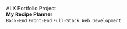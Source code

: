ALX Portfolio Project <br />
**My Recipe Planner** <br />
`Back-End` `Front-End` `Full-Stack Web Development`
